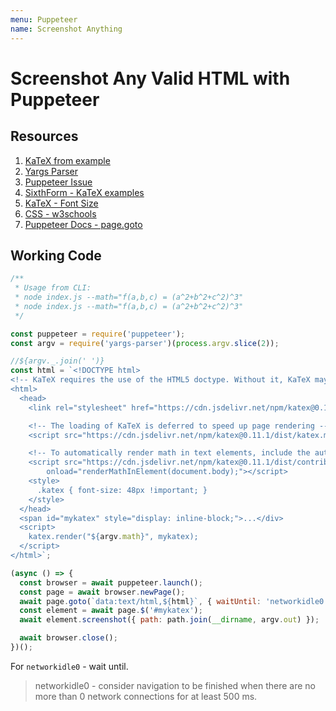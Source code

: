 ```yaml
---
menu: Puppeteer
name: Screenshot Anything
---
```


# Screenshot Any Valid HTML with Puppeteer

## Resources

1. [KaTeX from example](https://katex.org/docs/browser.html)
2. [Yargs Parser](https://github.com/yargs/yargs-parser)
3. [Puppeteer Issue](https://github.com/puppeteer/puppeteer/issues/728)
4. [SixthForm - KaTeX examples](http://sixthform.info/katex/guide.html#example)
5. [KaTeX - Font Size](https://stackoverflow.com/questions/50896041/katex-font-size)
6. [CSS - w3schools](https://www.w3schools.com/html/html_css.asp)
7. [Puppeteer Docs - page.goto](https://pptr.dev/#?product=Puppeteer&version=v3.0.4&show=api-pagegotourl-options)

## Working Code

```javascript
/**
 * Usage from CLI:
 * node index.js --math="f(a,b,c) = (a^2+b^2+c^2)^3"
 * node index.js --math="f(a,b,c) = (a^2+b^2+c^2)^3"
 */

const puppeteer = require('puppeteer');
const argv = require('yargs-parser')(process.argv.slice(2));

//${argv._.join(' ')}
const html = `<!DOCTYPE html>
<!-- KaTeX requires the use of the HTML5 doctype. Without it, KaTeX may not render properly -->
<html>
  <head>
    <link rel="stylesheet" href="https://cdn.jsdelivr.net/npm/katex@0.11.1/dist/katex.min.css" integrity="sha384-zB1R0rpPzHqg7Kpt0Aljp8JPLqbXI3bhnPWROx27a9N0Ll6ZP/+DiW/UqRcLbRjq" crossorigin="anonymous">

    <!-- The loading of KaTeX is deferred to speed up page rendering -->
    <script src="https://cdn.jsdelivr.net/npm/katex@0.11.1/dist/katex.min.js" integrity="sha384-y23I5Q6l+B6vatafAwxRu/0oK/79VlbSz7Q9aiSZUvyWYIYsd+qj+o24G5ZU2zJz" crossorigin="anonymous"></script>

    <!-- To automatically render math in text elements, include the auto-render extension: -->
    <script src="https://cdn.jsdelivr.net/npm/katex@0.11.1/dist/contrib/auto-render.min.js" integrity="sha384-kWPLUVMOks5AQFrykwIup5lo0m3iMkkHrD0uJ4H5cjeGihAutqP0yW0J6dpFiVkI" crossorigin="anonymous"
        onload="renderMathInElement(document.body);"></script>
    <style>
      .katex { font-size: 48px !important; } 
    </style>
  </head>
  <span id="mykatex" style="display: inline-block;">...</div>
  <script>
    katex.render("${argv.math}", mykatex);
  </script>
</html>`;

(async () => {
  const browser = await puppeteer.launch();
  const page = await browser.newPage();
  await page.goto(`data:text/html,${html}`, { waitUntil: 'networkidle0' });
  const element = await page.$('#mykatex');
  await element.screenshot({ path: path.join(__dirname, argv.out) });

  await browser.close();
})();
```

For `networkidle0` - wait until.

> networkidle0 - consider navigation to be finished when there are no more than 0 network connections for at least 500 ms.

